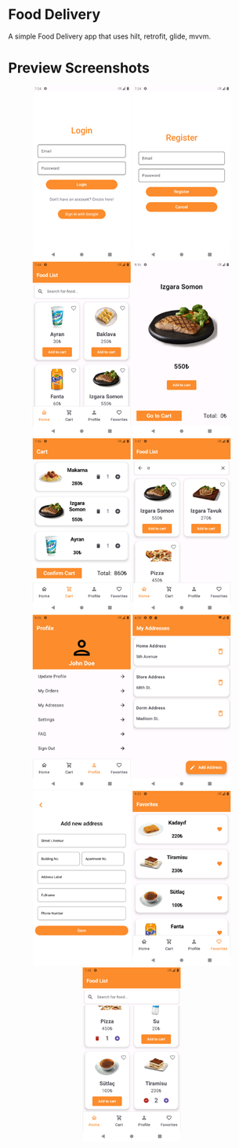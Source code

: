 # Food Delivery
A simple Food Delivery app that uses hilt, retrofit, glide, mvvm.

Preview Screenshots
===========
<p align="center">
 <img src="/Screenshots/login.png" alt="Login Page" width="200"/>
  <img src="/Screenshots/register.png" alt="Register Page" width="200"/>
  <img src="/Screenshots/list1.png" alt="List Page" width="200"/>
  <img src="/Screenshots/detail.png" alt="Detail Page" width="200"/>
  <img src="/Screenshots/cart.png" alt="Car Page" width="200"/>
  <img src="/Screenshots/search.png" alt="Search Page" width="200"/>
  <img src="/Screenshots/profile.png" alt="Profile Page" width="200"/>
  <img src="/Screenshots/addressList.png" alt="Address List Page" width="200"/>
  <img src="/Screenshots/addAddress.png" alt="Add Address Page" width="200"/>
  <img src="/Screenshots/favorites.png" alt="Favorites Page" width="200"/>
  <img src="/Screenshots/list2.png" alt="List Page" width="200"/>
</p>